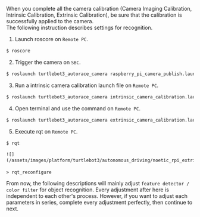 <!-- ### [Check Calibration Result](#check-calibration-result) -->

When you complete all the camera calibration (Camera Imaging Calibration, Intrinsic Calibration, Extrinsic Calibration), be sure that the calibration is successfully applied to the camera.  
The following instruction describes settings for recognition.

1. Launch roscore on `Remote PC`.
```bash
$ roscore
```

2. Trigger the camera on `SBC`.
```bash
$ roslaunch turtlebot3_autorace_camera raspberry_pi_camera_publish.launch
```

3. Run a intrinsic camera calibration launch file on `Remote PC`.
```bash
$ roslaunch turtlebot3_autorace_camera intrinsic_camera_calibration.launch mode:=action
```

4. Open terminal and use the command on `Remote PC`.
```bash
$ roslaunch turtlebot3_autorace_camera extrinsic_camera_calibration.launch mode:=action
```

5. Execute rqt on `Remote PC`.
```
$ rqt
```

    ![](/assets/images/platform/turtlebot3/autonomous_driving/noetic_rpi_extrinsic_calibration_rqt.png)

    > rqt_reconfigure 


From now, the following descriptions will mainly adjust `feature detector / color filter` for object recognition. Every adjustment after here is independent to each other's process. However, if you want to adjust each parameters in series, complete every adjustment perfectly, then continue to next.

